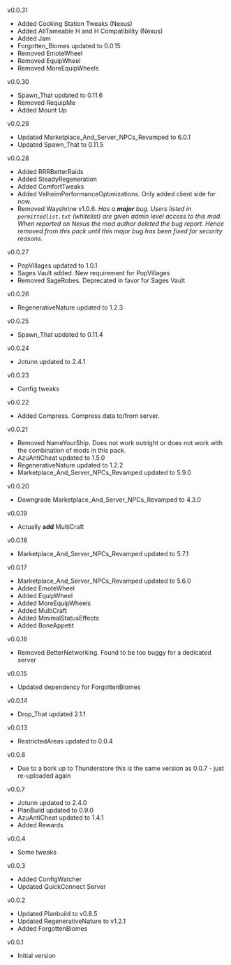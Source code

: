 v0.0.31
- Added Cooking Station Tweaks (Nexus)
- Added AllTameable H and H Compatibility (Nexus)
- Added Jam
- Forgotten_Biomes updated to 0.0.15
- Removed EmoteWheel
- Removed EquipWheel
- Removed MoreEquipWheels

v0.0.30
- Spawn_That updated to 0.11.6
- Removed RequipMe
- Added Mount Up

v0.0.29
- Updated Marketplace_And_Server_NPCs_Revamped to 6.0.1
- Updated Spawn_That to 0.11.5

v0.0.28
- Added RRRBetterRaids
- Added SteadyRegeneration
- Added ComfortTweaks
- Added ValheimPerformanceOptimizations.  Only added client side for now.
- Removed Wayshrine v1.0.6.  _Has a **major** bug.  Users listed in `permittedlist.txt` (whitelist) are given admin level access to this mod.  When reported on Nexus the mod author deleted the bug report.  Hence removed from this pack until this major bug has been fixed for security reasons._

v0.0.27
- PopVillages updated to 1.0.1
- Sages Vault added.  New requirement for PopVillages
- Removed SageRobes. Deprecated in favor for Sages Vault

v0.0.26
- RegenerativeNature updated to 1.2.3

v0.0.25
- Spawn_That updated to 0.11.4

v0.0.24
- Jotunn updated to 2.4.1

v0.0.23
- Config tweaks

v0.0.22
- Added Compress.  Compress data to/from server.

v0.0.21
- Removed NameYourShip.  Does not work outright or does not work with the combination of mods in this pack.
- AzuAntiCheat updated to 1.5.0
- RegenerativeNature updated to 1.2.2
- Marketplace_And_Server_NPCs_Revamped updated to 5.9.0

v0.0.20
- Downgrade Marketplace_And_Server_NPCs_Revamped to 4.3.0

v0.0.19
- Actually **add** MultiCraft

v0.0.18
- Marketplace_And_Server_NPCs_Revamped updated to 5.7.1

v0.0.17
- Marketplace_And_Server_NPCs_Revamped updated to 5.6.0
- Added EmoteWheel
- Added EquipWheel
- Added MoreEquipWheels
- Added MultiCraft
- Added MinimalStatusEffects
- Added BoneAppetit

v0.0.16
- Removed BetterNetworking.  Found to be too buggy for a dedicated server

v0.0.15
- Updated dependency for ForgottenBiomes

v0.0.14
- Drop_That updated 2.1.1

v0.0.13
- RestrictedAreas updated to 0.0.4

v0.0.8
- Due to a bork up to Thunderstore this is the same version as 0.0.7 - just re-uploaded again

v0.0.7
- Jotunn updated to 2.4.0
- PlanBuild updated to 0.9.0
- AzuAntiCheat updated to 1.4.1
- Added Rewards

v0.0.4
- Some tweaks

v0.0.3
- Added ConfigWatcher
- Updated QuickConnect Server

v0.0.2
- Updated Planbuild to v0.8.5
- Updated RegenerativeNature to v1.2.1
- Added ForgottenBiomes

v0.0.1

- Initial version
